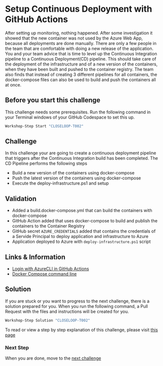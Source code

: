 # Setup Continuous Deployment with GitHub Actions

After setting up monitoring, nothing happened. After some investigation it showed that the new container was not used by the Azure Web App, because all deployments are done manually. There are only a few people in the team that are comfortable with doing a new release of the application. You and your team advice that is time to level up the Continuous Integration pipeline to a Continuous Deployment(CD) pipeline. This should take care of the deployment of the infrastructure and of a new version of the containers, when they have been built and pushed to the container registry. The team also finds that instead of creating 3 different pipelines for all containers, the docker-compose files can also be used to build and push the containers all at once.

## Before you start this challenge

This challenge needs some prerequisites. Run the following command in your Terminal windows of your GitHub Codespace to set this up.

```bash
Workshop-Step Start "CLOSELOOP-T002"
```

## Challenge 

In this challenge your are going to create a continuous deployment pipeline that triggers after the Continuous Integration build has been completed. The CD Pipeline performs the following steps
* Build a new version of the containers using docker-compose
* Push the latest version of the containers using docker-compose
* Execute the deploy-infrastructure.ps1 and setup

## Validation

* Added a build.docker-compose.yml that can build the containers with docker-compose
* GitHub Action added that uses docker-compose to build and publish the containers to the Container Registry
* GitHub secret `AZURE_CREDENTIALS` added that contains the credentials of a Servide Principal to deploy application and infrastructure to Azure
* Application deployed to Azure with `deploy-infrastructure.ps1` script

## Links & Information

* [Login with AzureCLI in GitHub Actions](https://github.com/marketplace/actions/azure-login)
* [Docker Compose command line]()

## Solution

If you are stuck or you want to progress to the next challenge, there is a solution prepared for you. When you run the following command, a Pull Request with the files and instructions will be created for you. 

```powershell
Workshop-Step Solution "CLOSELOOP-T002"
```

To read or view a step by step explanation of this challenge, please visit [this page](/Challenges/Module3-ClosingTheFeedbackLoop/Step-By-Step/CLOSELOOP-T002-SBS.md)

### Next Step

When you are done, move to the [next challenge](CLOSELOOP-T003.md)
